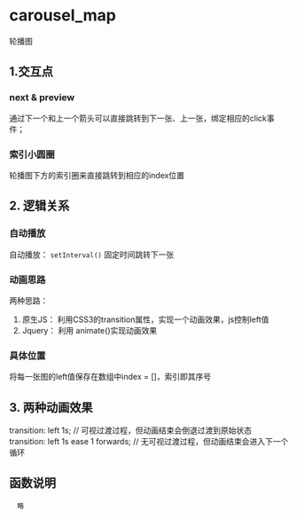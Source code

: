# carousel_map
轮播图

## 1.交互点
### next & preview
通过下一个和上一个箭头可以直接跳转到下一张、上一张，绑定相应的click事件；
### 索引小圆圈
轮播图下方的索引圈来直接跳转到相应的index位置
## 2. 逻辑关系
### 自动播放
自动播放： `setInterval()` 固定时间跳转下一张
### 动画思路
两种思路：
  1. 原生JS： 利用CSS3的transition属性，实现一个动画效果，js控制left值
  2. Jquery： 利用 animate()实现动画效果
### 具体位置
  将每一张图的left值保存在数组中index = []，索引即其序号
## 3. 两种动画效果
  transition: left 1s; // 可视过渡过程，但动画结束会倒退过渡到原始状态 
  transition: left 1s ease 1 forwards; // 无可视过渡过程，但动画结束会进入下一个循环 
## 函数说明
```
  略
```

